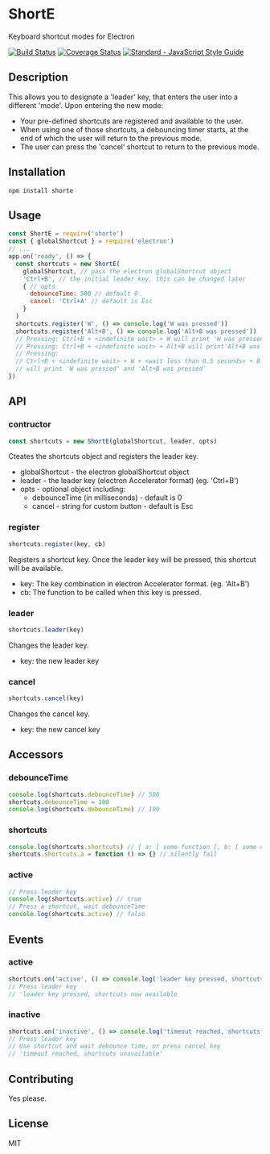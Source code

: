 # ShortE
Keyboard shortcut modes for Electron

[![Build Status](https://travis-ci.org/imsnif/ShortE.svg?branch=master)](https://travis-ci.org/imsnif/ShortE)
[![Coverage Status](https://coveralls.io/repos/github/imsnif/ShortE/badge.svg?branch=master)](https://coveralls.io/github/imsnif/ShortE?branch=master)
[![Standard - JavaScript Style Guide](https://img.shields.io/badge/code%20style-standard-brightgreen.svg)](http://standardjs.com/)

## Description
This allows you to designate a 'leader' key, that enters the user into a different 'mode'.
Upon entering the new mode:
* Your pre-defined shortcuts are registered and available to the user.
* When using one of those shortcuts, a debouncing timer starts, at the end of which the user will return to the previous mode.
* The user can press the 'cancel' shortcut to return to the previous mode.

## Installation
```
npm install shorte
```

## Usage
```javascript
const ShortE = require('shorte')
const { globalShortcut } = require('electron')
// ...
app.on('ready', () => {
  const shortcuts = new ShortE(
    globalShortcut, // pass the electron globalShortcut object
    'Ctrl+B', // the initial leader key, this can be changed later
    { // opts
      debounceTime: 500 // default 0
      cancel: 'Ctrl+A' // default is Esc
    }
  )
  shortcuts.register('W', () => console.log('W was pressed'))
  shortcuts.register('Alt+B', () => console.log('Alt+B was pressed'))
  // Pressing: Ctrl+B + <indefinite wait> + W will print 'W was pressed'
  // Pressing: Ctrl+B + <indefinite wait> + Alt+B will print'Alt+B was pressed'
  // Pressing: 
  // Ctrl+B + <indefinite wait> + W + <wait less than 0.5 seconds> + B 
  // will print 'W was pressed' and 'Alt+B was pressed'
})
```

## API
### contructor 
```javascript
const shortcuts = new ShortE(globalShortcut, leader, opts)
```
Cteates the shortcuts object and registers the leader key.
* globalShortcut - the electron globalShortcut object
* leader - the leader key (electron Accelerator format) (eg. 'Ctrl+B')
* opts - optional object including:
  * debounceTime (in milliseconds) - default is 0
  * cancel - string for custom button - default is Esc

### register
```javascript
shortcuts.register(key, cb)
```
Registers a shortcut key. Once the leader key will be pressed, this shortcut will be available.
* key: The key combination in electron Accelerator format. (eg. 'Alt+B')
* cb: The function to be called when this key is pressed.

### leader
```javascript
shortcuts.leader(key)
```
Changes the leader key.
* key: the new leader key

### cancel
```javascript
shortcuts.cancel(key)
```
Changes the cancel key.
* key: the new cancel key

## Accessors
### debounceTime
```javascript
console.log(shortcuts.debounceTime) // 500
shortcuts.debounceTime = 100
console.log(shortcuts.debounceTime) // 100
```
### shortcuts
```javascript
console.log(shortcuts.shortcuts) // { a: [ some function ], b: [ some other function] }
shortcuts.shortcuts.a = function () => {} // silently fail
```
### active
```javascript
// Press leader key
console.log(shortcuts.active) // true
// Press a shortcut, wait debounceTime
console.log(shortcuts.active) // false
```
## Events
### active
```javascript
shortcuts.on('active', () => console.log('leader key pressed, shortcuts now available'))
// Press leader key
// 'leader key pressed, shortcuts now available
```
### inactive
```javascript
shortcuts.on('inactive', () => console.log('timeout reached, shortcuts unavailable'))
// Press leader key
// Use shortcut and wait debounce time, or press cancel key
// 'timeout reached, shortcuts unavailable'
```

## Contributing
Yes please.

## License
MIT
